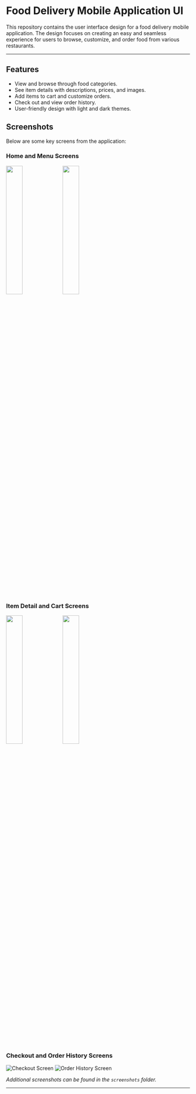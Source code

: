 # Food Delivery Mobile Application UI

This repository contains the user interface design for a food delivery mobile application. The design focuses on creating an easy and seamless experience for users to browse, customize, and order food from various restaurants.

---

## Features

- View and browse through food categories.
- See item details with descriptions, prices, and images.
- Add items to cart and customize orders.
- Check out and view order history.
- User-friendly design with light and dark themes.

## Screenshots

Below are some key screens from the application:

### Home and Menu Screens
<p float="left">
  <img src="https://github.com/user-attachments/assets/5c3ba1d7-5751-4baf-bf5e-adeb4ea7e725" width="30%" />
  <img src="https://github.com/user-attachments/assets/15d13f6c-5d80-4659-9170-da8bf1c40366" width="30%" />
</p>

### Item Detail and Cart Screens
<p float="left">
  <img src="!https://github.com/user-attachments/assets/c1bc8a99-3cb5-48a3-a82b-f9b067b1dfb6" width="30%" />
  <img src="!https://github.com/user-attachments/assets/893878fe-c251-4cd2-b26a-8fd67501bb09" width="30%" />
</p>

### Checkout and Order History Screens
![Checkout Screen](screenshots/checkout.png)
![Order History Screen](screenshots/order_history.png)

*Additional screenshots can be found in the `screenshots` folder.*

---
